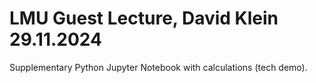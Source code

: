 # LMU Guest Lecture, David Klein 29.11.2024
Supplementary Python Jupyter Notebook with calculations (tech demo).
